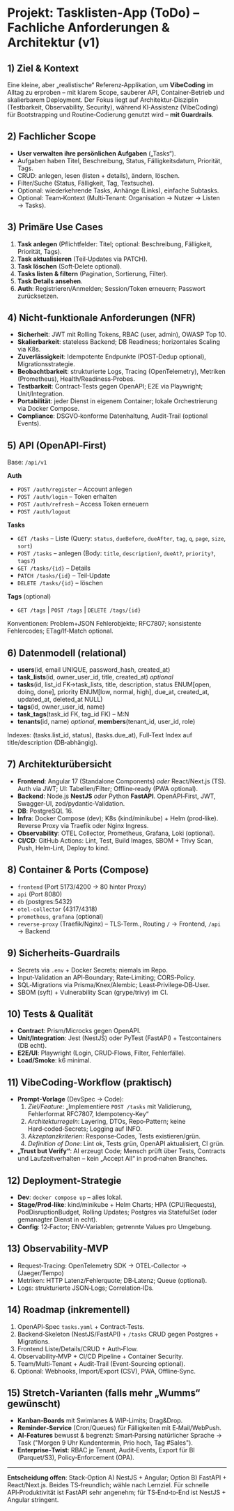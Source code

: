 # Projekt: Tasklisten‑App (ToDo) – Fachliche Anforderungen & Architektur (v1)

## 1) Ziel & Kontext
Eine kleine, aber „realistische“ Referenz‑Applikation, um **VibeCoding** im Alltag zu erproben – mit klarem Scope, sauberer API, Container‑Betrieb und skalierbarem Deployment. Der Fokus liegt auf Architektur‑Disziplin (Testbarkeit, Observability, Security), während KI‑Assistenz (VibeCoding) für Bootstrapping und Routine‑Codierung genutzt wird – **mit Guardrails**.

## 2) Fachlicher Scope
- **User verwalten ihre persönlichen Aufgaben** („Tasks“).
- Aufgaben haben Titel, Beschreibung, Status, Fälligkeitsdatum, Priorität, Tags.
- CRUD: anlegen, lesen (listen + details), ändern, löschen.
- Filter/Suche (Status, Fälligkeit, Tag, Textsuche).
- Optional: wiederkehrende Tasks, Anhänge (Links), einfache Subtasks.
- Optional: Team‑Kontext (Multi‑Tenant: Organisation → Nutzer → Listen → Tasks).

## 3) Primäre Use Cases
1. **Task anlegen** (Pflichtfelder: Titel; optional: Beschreibung, Fälligkeit, Priorität, Tags).
2. **Task aktualisieren** (Teil‑Updates via PATCH).
3. **Task löschen** (Soft‑Delete optional).
4. **Tasks listen & filtern** (Pagination, Sortierung, Filter).
5. **Task Details ansehen**.
6. **Auth**: Registrieren/Anmelden; Session/Token erneuern; Passwort zurücksetzen.

## 4) Nicht‑funktionale Anforderungen (NFR)
- **Sicherheit**: JWT mit Rolling Tokens, RBAC (user, admin), OWASP Top 10.
- **Skalierbarkeit**: stateless Backend; DB Readiness; horizontales Scaling via K8s.
- **Zuverlässigkeit**: Idempotente Endpunkte (POST‑Dedup optional), Migrationsstrategie.
- **Beobachtbarkeit**: strukturierte Logs, Tracing (OpenTelemetry), Metriken (Prometheus), Health/Readiness‑Probes.
- **Testbarkeit**: Contract‑Tests gegen OpenAPI; E2E via Playwright; Unit/Integration.
- **Portabilität**: jeder Dienst in eigenem Container; lokale Orchestrierung via Docker Compose.
- **Compliance**: DSGVO‑konforme Datenhaltung, Audit‑Trail (optional Events).

## 5) API (OpenAPI‑First)
Base: `/api/v1`

**Auth**
- `POST /auth/register` – Account anlegen
- `POST /auth/login` – Token erhalten
- `POST /auth/refresh` – Access Token erneuern
- `POST /auth/logout`

**Tasks**
- `GET /tasks` – Liste (Query: `status`, `dueBefore`, `dueAfter`, `tag`, `q`, `page`, `size`, `sort`)
- `POST /tasks` – anlegen (Body: `title`, `description?`, `dueAt?`, `priority?`, `tags?`)
- `GET /tasks/{id}` – Details
- `PATCH /tasks/{id}` – Teil‑Update
- `DELETE /tasks/{id}` – löschen

**Tags** (optional)
- `GET /tags` | `POST /tags` | `DELETE /tags/{id}`

Konventionen: Problem+JSON Fehlerobjekte; RFC7807; konsistente Fehlercodes; ETag/If‑Match optional.

## 6) Datenmodell (relational)
- **users**(id, email UNIQUE, password_hash, created_at)
- **task_lists**(id, owner_user_id, title, created_at)  *optional*
- **tasks**(id, list_id FK→task_lists, title, description, status ENUM[open, doing, done], priority ENUM[low, normal, high], due_at, created_at, updated_at, deleted_at NULL)
- **tags**(id, owner_user_id, name)
- **task_tags**(task_id FK, tag_id FK) – M:N
- **tenants**(id, name) *optional*, **members**(tenant_id, user_id, role)

Indexes: (tasks.list_id, status), (tasks.due_at), Full‑Text Index auf title/description (DB‑abhängig).

## 7) Architekturübersicht
- **Frontend**: Angular 17 (Standalone Components) *oder* React/Next.js (TS). Auth via JWT; UI: Tabellen/Filter; Offline‑ready (PWA optional).
- **Backend**: Node.js **NestJS** *oder* Python **FastAPI**. OpenAPI‑First, JWT, Swagger‑UI, zod/pydantic‑Validation.
- **DB**: PostgreSQL 16.
- **Infra**: Docker Compose (dev); K8s (kind/minikube) + Helm (prod‑like). Reverse Proxy via Traefik oder Nginx Ingress.
- **Observability**: OTEL Collector, Prometheus, Grafana, Loki (optional).
- **CI/CD**: GitHub Actions: Lint, Test, Build Images, SBOM + Trivy Scan, Push, Helm‑Lint, Deploy to kind.

## 8) Container & Ports (Compose)
- `frontend` (Port 5173/4200 → 80 hinter Proxy)
- `api` (Port 8080)
- `db` (postgres:5432)
- `otel-collector` (4317/4318)
- `prometheus`, `grafana` (optional)
- `reverse-proxy` (Traefik/Nginx) – TLS‑Term., Routing `/` → Frontend, `/api` → Backend

## 9) Sicherheits‑Guardrails
- Secrets via `.env` + Docker Secrets; niemals im Repo.
- Input‑Validation an API‑Boundary; Rate‑Limiting; CORS‑Policy.
- SQL‑Migrations via Prisma/Knex/Alembic; Least‑Privilege‑DB‑User.
- SBOM (syft) + Vulnerability Scan (grype/trivy) im CI.

## 10) Tests & Qualität
- **Contract**: Prism/Microcks gegen OpenAPI.
- **Unit/Integration**: Jest (NestJS) oder PyTest (FastAPI) + Testcontainers (DB echt).
- **E2E/UI**: Playwright (Login, CRUD‑Flows, Filter, Fehlerfälle).
- **Load/Smoke**: k6 minimal.

## 11) VibeCoding‑Workflow (praktisch)
- **Prompt‑Vorlage** (DevSpec → Code):
  1. *Ziel/Feature*: „Implementiere `POST /tasks` mit Validierung, Fehlerformat RFC7807, Idempotency‑Key“
  2. *Architekturregeln*: Layering, DTOs, Repo‑Pattern; keine Hard‑coded‑Secrets; Logging auf INFO.
  3. *Akzeptanzkriterien*: Response‑Codes, Tests existieren/grün.
  4. *Definition of Done*: Lint ok, Tests grün, OpenAPI aktualisiert, CI grün.
- **„Trust but Verify“**: AI erzeugt Code; Mensch prüft über Tests, Contracts und Laufzeitverhalten – kein „Accept All“ in prod‑nahen Branches.

## 12) Deployment‑Strategie
- **Dev**: `docker compose up` – alles lokal.
- **Stage/Prod‑like**: kind/minikube + Helm Charts; HPA (CPU/Requests), PodDisruptionBudget, Rolling Updates; Postgres via StatefulSet (oder gemanagter Dienst in echt).
- **Config**: 12‑Factor; ENV‑Variablen; getrennte Values pro Umgebung.

## 13) Observability‑MVP
- Request‑Tracing: OpenTelemetry SDK → OTEL‑Collector → (Jaeger/Tempo)
- Metriken: HTTP Latenz/Fehlerquote; DB‑Latenz; Queue (optional).
- Logs: strukturierte JSON‑Logs; Correlation‑IDs.

## 14) Roadmap (inkrementell)
1. OpenAPI‑Spec `tasks.yaml` + Contract‑Tests.
2. Backend‑Skeleton (NestJS/FastAPI) + `/tasks` CRUD gegen Postgres + Migrations.
3. Frontend Liste/Details/CRUD + Auth‑Flow.
4. Observability‑MVP + CI/CD Pipeline + Container Security.
5. Team/Multi‑Tenant + Audit‑Trail (Event‑Sourcing optional).
6. Optional: Webhooks, Import/Export (CSV), PWA, Offline‑Sync.

## 15) Stretch‑Varianten (falls mehr „Wumms“ gewünscht)
- **Kanban‑Boards** mit Swimlanes & WIP‑Limits; Drag&Drop.
- **Reminder‑Service** (Cron/Queues) für Fälligkeiten mit E‑Mail/WebPush.
- **AI‑Features** bewusst & begrenzt: Smart‑Parsing natürlicher Sprache → Task ("Morgen 9 Uhr Kundentermin, Prio hoch, Tag #Sales").
- **Enterprise‑Twist**: RBAC je Tenant, Audit‑Events, Export für BI (Parquet/S3), Policy‑Enforcement (OPA).

---
**Entscheidung offen**: Stack‑Option A) NestJS + Angular; Option B) FastAPI + React/Next.js. Beides TS‑freundlich; wähle nach Lernziel. Für schnelle API‑Produktivität ist FastAPI sehr angenehm; für TS‑End‑to‑End ist NestJS + Angular stringent.


